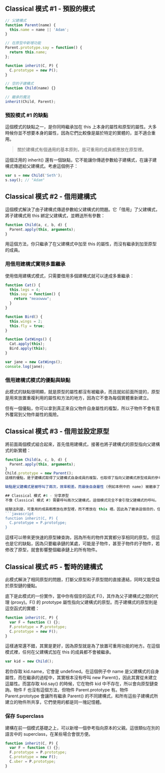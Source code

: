## Classical 模式 #1 - 預設的模式
```javascript
// 父建構式
function Parent(name) {
  this.name = name || 'Adam';
}

// 在原型中新增功能
Parent.prototype.say = function() {
  return this.name;
};

function inherit(C, P) {
  C.prototype = new P();
}

// 空的子建構式
function Child(name) {}

// 繼承的魔法
inherit(Child, Parent);
```

### 預設模式 #1 的缺點
這個模式的缺點之一，是你同時繼承加在 this 上本身的屬性和原型的屬性。大多時候你並不想要本身的屬性，因為它們比較像是屬於特定的實體的，並不適合重用。

> 關於建構式有個通用的基本原則，是可重用的成員都應放在原型裡。

這個泛用的 inherit() 還有一個缺點，它不能讓你傳遞參數給子建構式，在讓子建構式傳遞給父建構式。考慮這個例子：

```javascript
var s = new Child('Seth');
s.say(); // "Adam"
```

## Classical 模式 #2 - 借用建構式
這個模式解決了由子建構式傳遞參數給父建構式的問題。它「借用」了父建構式，將子建構式用 this 綁定父建構式，並轉送所有參數：
```javascript
function Child(a, c, b, d) {
  Parent.apply(this, arguments);
}
```
用這個方法，你只繼承了在父建構式中加至 this 的屬性，而沒有繼承到加至原型的成員。

### 用借用建構式實現多重繼承
使用借用建構式模式，只需要借用多個建構式就可以達成多重繼承：
```javascript
function Cat() {
  this.legs = 4;
  this.say = function() {
    return "meaowww";
  }
}

function Bird() {
  this.wings = 2;
  this.fly = true;
}

function CatWings() {
  Cat.apply(this);
  Bird.apply(this);
}

var jane = new CatWings();
console.log(jane);
```
### 借用建構式模式的優點與缺點
此模式的缺點很明顯，就是原型的屬性都沒有被繼承，而且就如前面所提的，原型是用來放置重複利用的屬性和方法的地方，因為它不會為每個實體重新建立。

但有一個優點，你可以拿到真正來自父物件自身屬性的複製，所以子物件不會有意外覆寫到父物件屬性的風險。

## Classical 模式 #3 - 借用並設定原型
將前面兩個模式組合起來，首先借用建構式，接著也將子建構式的原型指向父建構式的新實體：
```javascript
function Child(a, c, b, d) {
  Parent.apply(this, arguments);
}
Child.prototype = new Parent();
這樣的優點，是子建構式取得了父建構式自身成員的複製，也取得了指向父建構式原型成員的參考，也就是可重用的功能，而且子建構式也可以傳遞任何參數給父建構式。這大概最接近在 Java 中所預期的行為；你可以繼承來自父親的全部，同時修改自身的屬性也非常安全，不會有改到父物件屬性的風險。

缺點是父建構式是被呼叫了兩次，效率較差。而最後自身屬性 (例如本例中的 name) 被繼承了兩次。

## Classical 模式 #4 - 分享原型
不像 Classical 模式 #3 需要呼叫兩次父建構式。這個模式完全不會引發父建構式的呼叫。

經驗法則是，可重用的成員都應放在原型裡，而不應放在 this 裡。因此為了繼承這個目的，任何值得繼承的事物都應放在原型中。
```javascript
function inherit(C, P) {
  C.prototype = P.prototype;
}
```
這樣可以帶來更快速的原型練查詢，因為所有的物件其實都分享相同的原型。但這也是它的缺點，因為只要繼承鏈的某處，可能是子物件，甚至子物件的子物件，若修改了原型，就會影響整個繼承鏈上的所有物件。

## Classical 模式 #5 - 暫時的建構式
此模式解決了相同原型的問題，打斷父原型和子原型間的直接連結，同時又能受益於原型鏈的優點。

底下是此模式的一份實作，當中你有個空的函式 F()，其作為父子建構式之間的代理 (proxy)。F() 的 prototype 屬性指向父建構式的原型。而子建構式的原型則是這空函式的實體：
```javascript
function inherit(C, P) {
  var F = function () {};
  F.prototype = P.prototype;
  C.prototype = new F();
}
```
這樣通常還不錯，其實是更好，因為原型就是為了放置可重用功能的地方。在這個模式裡，任何在父建構式加在 this 的成員都不會被繼承。
```javascript
var kid = new Child();
```
若你存取 kid.name，它會是 undefined。在這個例子中 name 是父建構式的自身屬性，而在繼承的過程中，其實根本沒有呼叫 new Parent()，因此其實從未建立這屬性。而當存取 kid.say() 的時候，它在物件 kid 中不存在，所以會向原型鏈查詢。物件 F 也沒有這個方法，但物件 Parent.prototype 有。物件 Parent.prototype 會讓所有繼承 Parent() 的不同建構式，和所有這些子建構式所建立的物件所共享，它們使用的都是同一塊記憶體。

### 保存 Superclass
建構在前一個模式基礎之上，可以新增一個參考指向原本的父親。這很類似在別的語言中的 superclass，在某些場合會很方便。
```javascript
function inherit(C, P) {
  var F = function () {};
  F.prototype = P.prototype;
  C.prototype = new F();
  C.uber = P.prototype;
}
```
